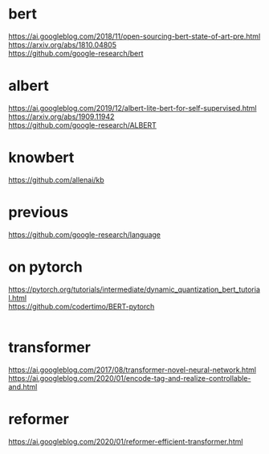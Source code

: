 # bert
https://ai.googleblog.com/2018/11/open-sourcing-bert-state-of-art-pre.html <br>
https://arxiv.org/abs/1810.04805 <br>
https://github.com/google-research/bert <br>
# albert
https://ai.googleblog.com/2019/12/albert-lite-bert-for-self-supervised.html <br>
https://arxiv.org/abs/1909.11942 <br>
https://github.com/google-research/ALBERT <br>
# knowbert
https://github.com/allenai/kb <br>
# previous
https://github.com/google-research/language <br>
# on pytorch
https://pytorch.org/tutorials/intermediate/dynamic_quantization_bert_tutorial.html <br>
https://github.com/codertimo/BERT-pytorch<br><br>
# transformer
https://ai.googleblog.com/2017/08/transformer-novel-neural-network.html <br>
https://ai.googleblog.com/2020/01/encode-tag-and-realize-controllable-and.html <br>
# reformer
https://ai.googleblog.com/2020/01/reformer-efficient-transformer.html <br>
